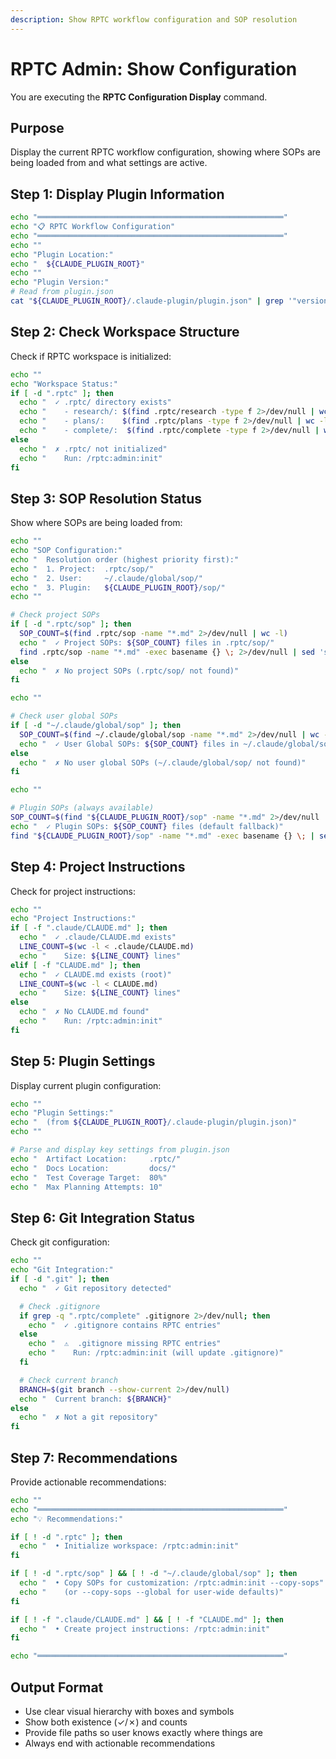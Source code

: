 ```yaml
---
description: Show RPTC workflow configuration and SOP resolution
---
```


# RPTC Admin: Show Configuration

You are executing the **RPTC Configuration Display** command.

## Purpose

Display the current RPTC workflow configuration, showing where SOPs are being loaded from and what settings are active.

## Step 1: Display Plugin Information

```bash
echo "═══════════════════════════════════════════════════════"
echo "📋 RPTC Workflow Configuration"
echo "═══════════════════════════════════════════════════════"
echo ""
echo "Plugin Location:"
echo "  ${CLAUDE_PLUGIN_ROOT}"
echo ""
echo "Plugin Version:"
# Read from plugin.json
cat "${CLAUDE_PLUGIN_ROOT}/.claude-plugin/plugin.json" | grep '"version"' | head -1
```

## Step 2: Check Workspace Structure

Check if RPTC workspace is initialized:

```bash
echo ""
echo "Workspace Status:"
if [ -d ".rptc" ]; then
  echo "  ✓ .rptc/ directory exists"
  echo "    - research/: $(find .rptc/research -type f 2>/dev/null | wc -l) files"
  echo "    - plans/:    $(find .rptc/plans -type f 2>/dev/null | wc -l) files"
  echo "    - complete/:  $(find .rptc/complete -type f 2>/dev/null | wc -l) files"
else
  echo "  ✗ .rptc/ not initialized"
  echo "    Run: /rptc:admin:init"
fi
```

## Step 3: SOP Resolution Status

Show where SOPs are being loaded from:

```bash
echo ""
echo "SOP Configuration:"
echo "  Resolution order (highest priority first):"
echo "  1. Project:  .rptc/sop/"
echo "  2. User:     ~/.claude/global/sop/"
echo "  3. Plugin:   ${CLAUDE_PLUGIN_ROOT}/sop/"
echo ""

# Check project SOPs
if [ -d ".rptc/sop" ]; then
  SOP_COUNT=$(find .rptc/sop -name "*.md" 2>/dev/null | wc -l)
  echo "  ✓ Project SOPs: ${SOP_COUNT} files in .rptc/sop/"
  find .rptc/sop -name "*.md" -exec basename {} \; 2>/dev/null | sed 's/^/    - /'
else
  echo "  ✗ No project SOPs (.rptc/sop/ not found)"
fi

echo ""

# Check user global SOPs
if [ -d "~/.claude/global/sop" ]; then
  SOP_COUNT=$(find ~/.claude/global/sop -name "*.md" 2>/dev/null | wc -l)
  echo "  ✓ User Global SOPs: ${SOP_COUNT} files in ~/.claude/global/sop/"
else
  echo "  ✗ No user global SOPs (~/.claude/global/sop/ not found)"
fi

echo ""

# Plugin SOPs (always available)
SOP_COUNT=$(find "${CLAUDE_PLUGIN_ROOT}/sop" -name "*.md" 2>/dev/null | wc -l)
echo "  ✓ Plugin SOPs: ${SOP_COUNT} files (default fallback)"
find "${CLAUDE_PLUGIN_ROOT}/sop" -name "*.md" -exec basename {} \; | sed 's/^/    - /'
```

## Step 4: Project Instructions

Check for project instructions:

```bash
echo ""
echo "Project Instructions:"
if [ -f ".claude/CLAUDE.md" ]; then
  echo "  ✓ .claude/CLAUDE.md exists"
  LINE_COUNT=$(wc -l < .claude/CLAUDE.md)
  echo "    Size: ${LINE_COUNT} lines"
elif [ -f "CLAUDE.md" ]; then
  echo "  ✓ CLAUDE.md exists (root)"
  LINE_COUNT=$(wc -l < CLAUDE.md)
  echo "    Size: ${LINE_COUNT} lines"
else
  echo "  ✗ No CLAUDE.md found"
  echo "    Run: /rptc:admin:init"
fi
```

## Step 5: Plugin Settings

Display current plugin configuration:

```bash
echo ""
echo "Plugin Settings:"
echo "  (from ${CLAUDE_PLUGIN_ROOT}/.claude-plugin/plugin.json)"
echo ""

# Parse and display key settings from plugin.json
echo "  Artifact Location:     .rptc/"
echo "  Docs Location:         docs/"
echo "  Test Coverage Target:  80%"
echo "  Max Planning Attempts: 10"
```

## Step 6: Git Integration Status

Check git configuration:

```bash
echo ""
echo "Git Integration:"
if [ -d ".git" ]; then
  echo "  ✓ Git repository detected"

  # Check .gitignore
  if grep -q ".rptc/complete" .gitignore 2>/dev/null; then
    echo "  ✓ .gitignore contains RPTC entries"
  else
    echo "  ⚠️  .gitignore missing RPTC entries"
    echo "    Run: /rptc:admin:init (will update .gitignore)"
  fi

  # Check current branch
  BRANCH=$(git branch --show-current 2>/dev/null)
  echo "  Current branch: ${BRANCH}"
else
  echo "  ✗ Not a git repository"
fi
```

## Step 7: Recommendations

Provide actionable recommendations:

```bash
echo ""
echo "═══════════════════════════════════════════════════════"
echo "💡 Recommendations:"

if [ ! -d ".rptc" ]; then
  echo "  • Initialize workspace: /rptc:admin:init"
fi

if [ ! -d ".rptc/sop" ] && [ ! -d "~/.claude/global/sop" ]; then
  echo "  • Copy SOPs for customization: /rptc:admin:init --copy-sops"
  echo "    (or --copy-sops --global for user-wide defaults)"
fi

if [ ! -f ".claude/CLAUDE.md" ] && [ ! -f "CLAUDE.md" ]; then
  echo "  • Create project instructions: /rptc:admin:init"
fi

echo "═══════════════════════════════════════════════════════"
```

## Output Format

- Use clear visual hierarchy with boxes and symbols
- Show both existence (✓/✗) and counts
- Provide file paths so user knows exactly where things are
- Always end with actionable recommendations
